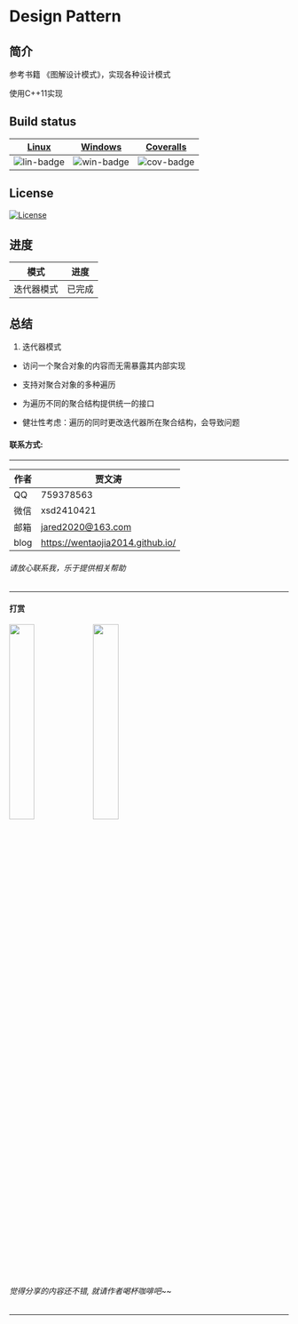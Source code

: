 ﻿# Design Pattern

## 简介
参考书籍 《图解设计模式》，实现各种设计模式

使用C++11实现

## Build status

| [Linux][lin-link] | [Windows][win-link] | [Coveralls][cov-link] |
| :---------------: | :-----------------: | :-------------------: |
| ![lin-badge]      | ![win-badge]        | ![cov-badge]          |

[lin-badge]: https://travis-ci.org/wentaojia2014/DesignPattern.svg?branch=master "Travis build status"
[lin-link]: https://travis-ci.org/wentaojia2014/DesignPattern "Travis build status"
[win-badge]: https://ci.appveyor.com/api/projects/status/cckdwxaagrh2ncvo?svg=true "AppVeyor build status"
[win-link]: https://ci.appveyor.com/project/jiawentao/designpattern "AppVeyor build status"
[cov-badge]: https://coveralls.io/repos/github/wentaojia2014/DesignPattern/badge.svg?branch=master "Coveralls coverage"
[cov-link]: https://coveralls.io/github/wentaojia2014/DesignPattern?branch=master "Coveralls coverage"

## License
[![License](https://img.shields.io/badge/license-MIT-blue.svg)](https://github.com/wentaojia2014/TaoJson/blob/master/LICENSE)

## 进度

| 模式            |  进度    |
| :------------: |  :------------: |
|  迭代器模式|已完成|

## 总结

1. 迭代器模式

* 访问一个聚合对象的内容而无需暴露其内部实现

* 支持对聚合对象的多种遍历

* 为遍历不同的聚合结构提供统一的接口

* 健壮性考虑：遍历的同时更改迭代器所在聚合结构，会导致问题



#### 联系方式:
***
|作者|贾文涛|
|---|---|
|QQ|759378563|
|微信|xsd2410421|
|邮箱|jared2020@163.com|
|blog|https://wentaojia2014.github.io/|

###### 请放心联系我，乐于提供相关帮助
***
#### **打赏**
<img src="https://github.com/wentaojia2014/wentaojia2014.github.io/blob/master/img/weixin.jpg?raw=true" width="30%" height="30%" /><img src="https://github.com/wentaojia2014/wentaojia2014.github.io/blob/master/img/zhifubao.jpg?raw=true" width="30%" height="30%" />

###### 觉得分享的内容还不错, 就请作者喝杯咖啡吧~~
***